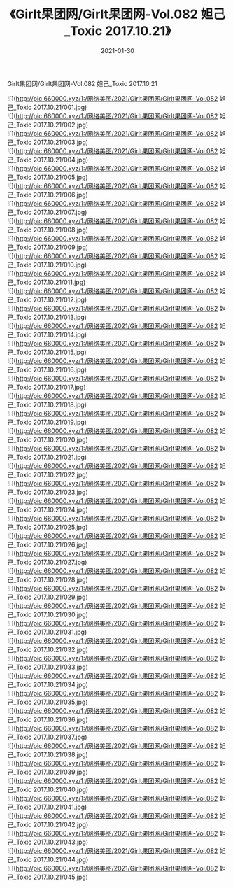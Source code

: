 ﻿---
layout: post
title:  《Girlt果团网/Girlt果团网-Vol.082 妲己_Toxic 2017.10.21》
date:   2021-01-30
img: http://pic.660000.xyz/1:/网络美图/2021/Girlt果团网/Girlt果团网-Vol.082 妲己_Toxic 2017.10.21/000.jpg
categories: [美女, 清纯, 唯美]
---

Girlt果团网/Girlt果团网-Vol.082 妲己_Toxic 2017.10.21

 ![](http://pic.660000.xyz/1:/网络美图/2021/Girlt果团网/Girlt果团网-Vol.082 妲己_Toxic 2017.10.21/001.jpg) <br>![](http://pic.660000.xyz/1:/网络美图/2021/Girlt果团网/Girlt果团网-Vol.082 妲己_Toxic 2017.10.21/002.jpg) <br>![](http://pic.660000.xyz/1:/网络美图/2021/Girlt果团网/Girlt果团网-Vol.082 妲己_Toxic 2017.10.21/003.jpg) <br>![](http://pic.660000.xyz/1:/网络美图/2021/Girlt果团网/Girlt果团网-Vol.082 妲己_Toxic 2017.10.21/004.jpg) <br>![](http://pic.660000.xyz/1:/网络美图/2021/Girlt果团网/Girlt果团网-Vol.082 妲己_Toxic 2017.10.21/005.jpg) <br>![](http://pic.660000.xyz/1:/网络美图/2021/Girlt果团网/Girlt果团网-Vol.082 妲己_Toxic 2017.10.21/006.jpg) <br>![](http://pic.660000.xyz/1:/网络美图/2021/Girlt果团网/Girlt果团网-Vol.082 妲己_Toxic 2017.10.21/007.jpg) <br>![](http://pic.660000.xyz/1:/网络美图/2021/Girlt果团网/Girlt果团网-Vol.082 妲己_Toxic 2017.10.21/008.jpg) <br>![](http://pic.660000.xyz/1:/网络美图/2021/Girlt果团网/Girlt果团网-Vol.082 妲己_Toxic 2017.10.21/009.jpg) <br>![](http://pic.660000.xyz/1:/网络美图/2021/Girlt果团网/Girlt果团网-Vol.082 妲己_Toxic 2017.10.21/010.jpg) <br>![](http://pic.660000.xyz/1:/网络美图/2021/Girlt果团网/Girlt果团网-Vol.082 妲己_Toxic 2017.10.21/011.jpg) <br>![](http://pic.660000.xyz/1:/网络美图/2021/Girlt果团网/Girlt果团网-Vol.082 妲己_Toxic 2017.10.21/012.jpg) <br>![](http://pic.660000.xyz/1:/网络美图/2021/Girlt果团网/Girlt果团网-Vol.082 妲己_Toxic 2017.10.21/013.jpg) <br>![](http://pic.660000.xyz/1:/网络美图/2021/Girlt果团网/Girlt果团网-Vol.082 妲己_Toxic 2017.10.21/014.jpg) <br>![](http://pic.660000.xyz/1:/网络美图/2021/Girlt果团网/Girlt果团网-Vol.082 妲己_Toxic 2017.10.21/015.jpg) <br>![](http://pic.660000.xyz/1:/网络美图/2021/Girlt果团网/Girlt果团网-Vol.082 妲己_Toxic 2017.10.21/016.jpg) <br>![](http://pic.660000.xyz/1:/网络美图/2021/Girlt果团网/Girlt果团网-Vol.082 妲己_Toxic 2017.10.21/017.jpg) <br>![](http://pic.660000.xyz/1:/网络美图/2021/Girlt果团网/Girlt果团网-Vol.082 妲己_Toxic 2017.10.21/018.jpg) <br>![](http://pic.660000.xyz/1:/网络美图/2021/Girlt果团网/Girlt果团网-Vol.082 妲己_Toxic 2017.10.21/019.jpg) <br>![](http://pic.660000.xyz/1:/网络美图/2021/Girlt果团网/Girlt果团网-Vol.082 妲己_Toxic 2017.10.21/020.jpg) <br>![](http://pic.660000.xyz/1:/网络美图/2021/Girlt果团网/Girlt果团网-Vol.082 妲己_Toxic 2017.10.21/021.jpg) <br>![](http://pic.660000.xyz/1:/网络美图/2021/Girlt果团网/Girlt果团网-Vol.082 妲己_Toxic 2017.10.21/022.jpg) <br>![](http://pic.660000.xyz/1:/网络美图/2021/Girlt果团网/Girlt果团网-Vol.082 妲己_Toxic 2017.10.21/023.jpg) <br>![](http://pic.660000.xyz/1:/网络美图/2021/Girlt果团网/Girlt果团网-Vol.082 妲己_Toxic 2017.10.21/024.jpg) <br>![](http://pic.660000.xyz/1:/网络美图/2021/Girlt果团网/Girlt果团网-Vol.082 妲己_Toxic 2017.10.21/025.jpg) <br>![](http://pic.660000.xyz/1:/网络美图/2021/Girlt果团网/Girlt果团网-Vol.082 妲己_Toxic 2017.10.21/026.jpg) <br>![](http://pic.660000.xyz/1:/网络美图/2021/Girlt果团网/Girlt果团网-Vol.082 妲己_Toxic 2017.10.21/027.jpg) <br>![](http://pic.660000.xyz/1:/网络美图/2021/Girlt果团网/Girlt果团网-Vol.082 妲己_Toxic 2017.10.21/028.jpg) <br>![](http://pic.660000.xyz/1:/网络美图/2021/Girlt果团网/Girlt果团网-Vol.082 妲己_Toxic 2017.10.21/029.jpg) <br>![](http://pic.660000.xyz/1:/网络美图/2021/Girlt果团网/Girlt果团网-Vol.082 妲己_Toxic 2017.10.21/030.jpg) <br>![](http://pic.660000.xyz/1:/网络美图/2021/Girlt果团网/Girlt果团网-Vol.082 妲己_Toxic 2017.10.21/031.jpg) <br>![](http://pic.660000.xyz/1:/网络美图/2021/Girlt果团网/Girlt果团网-Vol.082 妲己_Toxic 2017.10.21/032.jpg) <br>![](http://pic.660000.xyz/1:/网络美图/2021/Girlt果团网/Girlt果团网-Vol.082 妲己_Toxic 2017.10.21/033.jpg) <br>![](http://pic.660000.xyz/1:/网络美图/2021/Girlt果团网/Girlt果团网-Vol.082 妲己_Toxic 2017.10.21/034.jpg) <br>![](http://pic.660000.xyz/1:/网络美图/2021/Girlt果团网/Girlt果团网-Vol.082 妲己_Toxic 2017.10.21/035.jpg) <br>![](http://pic.660000.xyz/1:/网络美图/2021/Girlt果团网/Girlt果团网-Vol.082 妲己_Toxic 2017.10.21/036.jpg) <br>![](http://pic.660000.xyz/1:/网络美图/2021/Girlt果团网/Girlt果团网-Vol.082 妲己_Toxic 2017.10.21/037.jpg) <br>![](http://pic.660000.xyz/1:/网络美图/2021/Girlt果团网/Girlt果团网-Vol.082 妲己_Toxic 2017.10.21/038.jpg) <br>![](http://pic.660000.xyz/1:/网络美图/2021/Girlt果团网/Girlt果团网-Vol.082 妲己_Toxic 2017.10.21/039.jpg) <br>![](http://pic.660000.xyz/1:/网络美图/2021/Girlt果团网/Girlt果团网-Vol.082 妲己_Toxic 2017.10.21/040.jpg) <br>![](http://pic.660000.xyz/1:/网络美图/2021/Girlt果团网/Girlt果团网-Vol.082 妲己_Toxic 2017.10.21/041.jpg) <br>![](http://pic.660000.xyz/1:/网络美图/2021/Girlt果团网/Girlt果团网-Vol.082 妲己_Toxic 2017.10.21/042.jpg) <br>![](http://pic.660000.xyz/1:/网络美图/2021/Girlt果团网/Girlt果团网-Vol.082 妲己_Toxic 2017.10.21/043.jpg) <br>![](http://pic.660000.xyz/1:/网络美图/2021/Girlt果团网/Girlt果团网-Vol.082 妲己_Toxic 2017.10.21/044.jpg) <br>![](http://pic.660000.xyz/1:/网络美图/2021/Girlt果团网/Girlt果团网-Vol.082 妲己_Toxic 2017.10.21/045.jpg) <br>